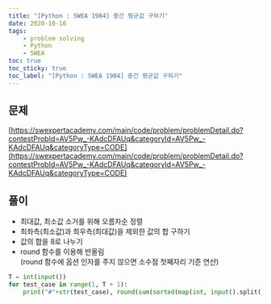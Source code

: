 ```yaml
---
title: "[Python : SWEA 1984] 중간 평균값 구하기"
date: 2020-10-16
tags:
    - problem solving
    - Python
    - SWEA
toc: true
toc_sticky: true
toc_label: "[Python : SWEA 1984] 중간 평균값 구하기"
---
```

## 문제
[https://swexpertacademy.com/main/code/problem/problemDetail.do?contestProbId=AV5Pw_-KAdcDFAUq&categoryId=AV5Pw_-KAdcDFAUq&categoryType=CODE](https://swexpertacademy.com/main/code/problem/problemDetail.do?contestProbId=AV5Pw_-KAdcDFAUq&categoryId=AV5Pw_-KAdcDFAUq&categoryType=CODE)

## 풀이
- 최대값, 최소값 소거를 위해 오름차순 정렬
- 최좌측(최소값)과 최우측(최대값)을 제외한 값의 합 구하기
- 값의 합을 8로 나누기
- round 함수를 이용해 반올림  
(round 함수에 옵션 인자를 주지 않으면 소수점 첫째자리 기준 연산)

```python
T = int(input())
for test_case in range(1, T + 1):
    print("#"+str(test_case), round(sum(sorted(map(int, input().split()))[1:-1])/8))
```